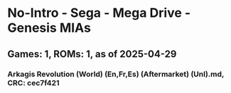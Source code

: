 # No-Intro - Sega - Mega Drive - Genesis MIAs
## Games: 1, ROMs: 1, as of 2025-04-29

### Arkagis Revolution (World) (En,Fr,Es) (Aftermarket) (Unl).md, CRC: cec7f421
